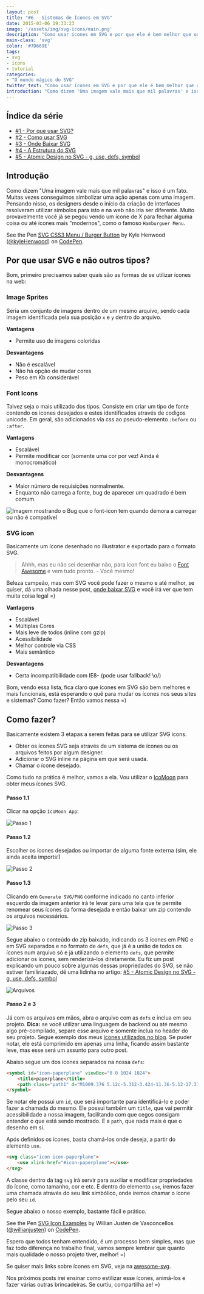```yaml
---
layout: post
title: "#6 - Sistemas de Ícones em SVG"
date: 2015-03-06 19:33:23
image: '/assets/img/svg-icons/main.png'
description: "Como usar ícones em SVG e por que ele é bem melhor que outras alternativas?"
main-class: 'svg'
color: '#7D669E'
tags:
- svg
- icons
- tutorial
categories:
- "O mundo mágico do SVG"
twitter_text: "Como usar ícones em SVG e por que ele é bem melhor que outras alternativas? "
introduction: "Como dizem 'Uma imagem vale mais que mil palavras' e isso é um fato. Muitas vezes conseguimos simbolizar uma ação apenas com uma imagem. Então vamos aprender a usar ícones em SVG."
---
```


## Índice da série

* [#1 - Por que usar SVG?](http://willianjusten.com.br/por-que-usar-svg/)
* [#2 - Como usar SVG](http://willianjusten.com.br/como-usar-svg/)
* [#3 - Onde Baixar SVG](http://willianjusten.com.br/onde-baixar-svg/)
* [#4 - A Estrutura do SVG](http://willianjusten.com.br/a-estrutura-do-svg/)
* [#5 - Atomic Design no SVG - g, use, defs, symbol](http://willianjusten.com.br/atomic-design-no-svg/)

## Introdução

Como dizem "Uma imagem vale mais que mil palavras" e isso é um fato. Muitas vezes conseguimos simbolizar uma ação apenas com uma imagem. Pensando nisso, os designers desde o início da criação de interfaces resolveram utilizar símbolos para isto e na web não iria ser diferente. Muito provavelmente você já se pegou vendo um ícone de X para fechar alguma coisa ou até ícones mais "modernos", como o famoso `Hamburguer Menu`.

<p data-height="266" data-theme-id="11319" data-slug-hash="Alayb" data-default-tab="result" data-user="kyleHenwood" class='codepen'>See the Pen <a href='https://codepen.io/kyleHenwood/pen/Alayb/'>SVG CSS3 Menu / Burger Button</a> by Kyle Henwood (<a href='http://codepen.io/kyleHenwood'>@kyleHenwood</a>) on <a href='http://codepen.io'>CodePen</a>.</p>
<script src="//assets.codepen.io/assets/embed/ei.js"></script>

## Por que usar SVG e não outros tipos?

Bom, primeiro precisamos saber quais são as formas de se utilizar ícones na web:

### Image Sprites

Seria um conjunto de imagens dentro de um mesmo arquivo, sendo cada imagem identificada pela sua posição `x` e `y` dentro do arquivo.

**Vantagens**

* Permite uso de imagens coloridas

**Desvantagens**

* Não é escalável
* Não há opção de mudar cores
* Peso em Kb considerável

### Font Icons

Talvez seja o mais utilizado dos tipos. Consiste em criar um tipo de fonte contendo os icones desejados e estes identificados através de codigos unicode. Em geral, são adicionados via css ao pseudo-elemento `:before` ou `:after`.

**Vantagens**

* Escalável
* Permite modificar cor (somente uma cor por vez! Ainda é monocromático)

**Desvantagens**

* Maior número de requisições normalmente.
* Enquanto não carrega a fonte, bug de aparecer um quadrado é bem comum.

![Imagem mostrando o Bug que o font-icon tem quando demora a carregar ou não é compatível](http://i.stack.imgur.com/vZhku.png)

### SVG icon

Basicamente um ícone desenhado no illustrator e exportado para o formato SVG.

> Ahhh, mas eu não sei desenhar não, para icon font eu baixo o [Font Awesome](https://fontawesome.com/) e vem tudo pronto. - Você mesmo!

Beleza campeão, mas com SVG você pode fazer o mesmo e até melhor, se quiser, dá uma olhada nesse post, [onde baixar SVG](http://willianjusten.com.br/onde-baixar-svg/) e você irá ver que tem muita coisa legal =)

**Vantagens**

* Escalável
* Múltiplas Cores
* Mais leve de todos (inline com gzip)
* Acessibilidade
* Melhor controle via CSS
* Mais semântico

**Desvantagens**

* Certa incompatibilidade com IE8- (pode usar fallback! \o/)

Bom, vendo essa lista, fica claro que ícones em SVG são bem melhores e mais funcionais, está esperando o quê para mudar os ícones nos seus sites e sistemas? Como fazer? Então vamos nessa =)

## Como fazer?

Basicamente existem 3 etapas a serem feitas para se utilizar SVG icons.

* Obter os ícones SVG seja através de um sistema de ícones ou os arquivos feitos por algum designer.
* Adicionar o SVG inline na página em que será usada.
* Chamar o ícone desejado.

Como tudo na prática é melhor, vamos a ela. Vou utilizar o [IcoMoon](http://icomoon.io/) para obter meus ícones SVG.

#### Passo 1.1

Clicar na opção `IcoMoon App`:

![Passo 1](/assets/img/svg-icons/passo-1.png)

#### Passo 1.2

Escolher os ícones desejados ou importar de alguma fonte externa (sim, ele ainda aceita imports!)

![Passo 2](/assets/img/svg-icons/passo-2.png)

#### Passo 1.3

Clicando em `Generate SVG/PNG` conforme indicado no canto inferior esquerdo da imagem anterior irá te levar para uma tela que te permite renomear seus ícones da forma desejada e então baixar um zip contendo os arquivos necessários.

![Passo 3](/assets/img/svg-icons/passo-3.png)

Segue abaixo o conteúdo do zip baixado, indicando os 3 ícones em PNG e em SVG separados e no formato de `defs`, que já é a união de todos os ícones num arquivo só e já utilizando o elemento `defs`, que permite adicionar os ícones, sem renderizá-los diretamente. Eu fiz um post explicando um pouco sobre algumas dessas propriedades do SVG, se não estiver familiriazado, dê uma lidinha no artigo: [#5 - Atomic Design no SVG - g, use, defs, symbol](http://willianjusten.com.br/atomic-design-no-svg/)

![Arquivos](/assets/img/svg-icons/arquivos.png)

#### Passo 2 e 3

Já com os arquivos em mãos, abra o arquivo com as `defs` e inclua em seu projeto. **Dica:** se você utilizar uma linguagem de backend ou até mesmo algo pré-compilado, separe esse arquivo e somente inclua no header do seu projeto. Segue exemplo dos meus [ícones utilizados no blog](https://github.com/willianjusten/willianjusten.github.io/blob/master/_includes/svg-icons.html). Se puder notar, ele está comprimido em apenas uma linha, ficando assim bastante leve, mas esse será um assunto para outro post.

Abaixo segue um dos ícones separados na nossa `defs`:

```html
<symbol id="icon-paperplane" viewBox="0 0 1024 1024">
	<title>paperplane</title>
	<path class="path1" d="M1009.376 5.12c-5.312-3.424-11.36-5.12-17.376-5.12-6.176 0-12.384 1.76-17.76 5.376l-960 640c-9.888 6.56-15.328 18.112-14.048 29.952 1.216 11.808 8.896 22.016 19.936 26.368l250.368 100.192 117.728 206.016c5.632 9.888 16.096 16 27.424 16.128 0.128 0 0.224 0 0.352 0 11.232 0 21.664-5.952 27.424-15.552l66.464-110.816 310.24 124.064c3.808 1.536 7.808 2.272 11.872 2.272 5.44 0 10.816-1.376 15.68-4.128 8.448-4.736 14.24-13.056 15.872-22.624l160-960c2.080-12.576-3.488-25.184-14.176-32.128zM100.352 664.864l741.6-494.432-539.2 577.184c-2.848-1.696-5.376-3.936-8.512-5.184l-193.888-77.568zM326.048 770.112c-0.064-0.128-0.16-0.192-0.224-0.32l606.176-648.8-516.768 805.184-89.184-156.064zM806.944 947.488l-273.312-109.312c-6.496-2.56-13.248-3.424-19.936-3.808l420.864-652.416-127.616 765.536z"></path>
</symbol>
```

Se notar ele possui um `id`, que será importante para identificá-lo e poder fazer a chamada do mesmo. Ele possui também um `title`, que vai permitir acessibilidade a nossa imagem, facilitando com que cegos consigam entender o que está sendo mostrado. E a `path`, que nada mais é que o desenho em si.

Após definidos os ícones, basta chamá-los onde deseja, a partir do elemento `use`.

```html
<svg class="icon icon-paperplane">
	<use xlink:href="#icon-paperplane"></use>
</svg>
```

A classe dentro da tag `svg` irá servir para auxiliar e modificar propriedades do ícone, como tamanho, cor e etc. E dentro do elemento `use`, iremos fazer uma chamada através do seu link simbólico, onde iremos chamar o ícone pelo seu `id`.

Segue abaixo o nosso exemplo, bastante fácil e prático.

<p data-height="266" data-theme-id="11319" data-slug-hash="qEMqVK" data-default-tab="result" data-user="willianjusten" class='codepen'>See the Pen <a href='http://codepen.io/willianjusten/pen/qEMqVK/'>SVG Icon Examples</a> by Willian Justen de Vasconcellos (<a href='http://codepen.io/willianjusten'>@willianjusten</a>) on <a href='http://codepen.io'>CodePen</a>.</p>
<script async src="//assets.codepen.io/assets/embed/ei.js"></script>

Espero que todos tenham entendido, é um processo bem simples, mas que faz todo diferença no trabalho final, vamos sempre lembrar que quanto mais qualidade o nosso projeto tiver, melhor! =)

Se quiser mais links sobre ícones em SVG, veja na [awesome-svg](https://github.com/willianjusten/awesome-svg/blob/master/topics/Icons.md).

Nos próximos posts irei ensinar como estilizar esse ícones, animá-los e fazer várias outras brincadeiras. Se curtiu, compartilha ae! =)
